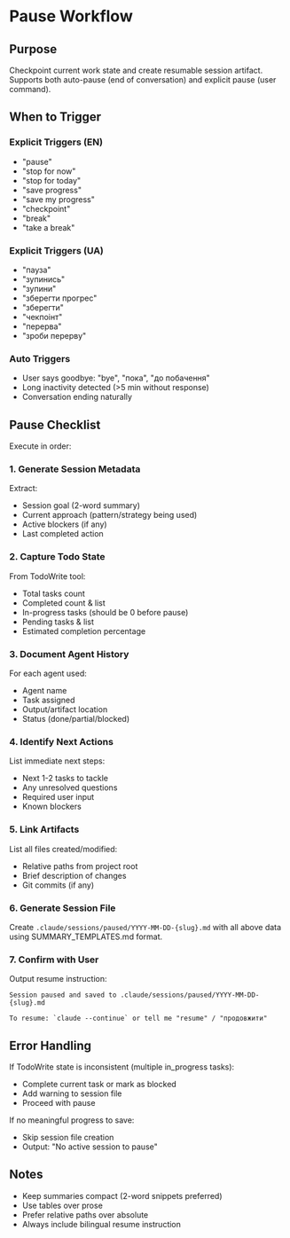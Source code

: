 # Pause Workflow

## Purpose

Checkpoint current work state and create resumable session artifact. Supports both auto-pause (end of conversation) and explicit pause (user command).

## When to Trigger

### Explicit Triggers (EN)
- "pause"
- "stop for now"
- "stop for today"
- "save progress"
- "save my progress"
- "checkpoint"
- "break"
- "take a break"

### Explicit Triggers (UA)
- "пауза"
- "зупинись"
- "зупини"
- "зберегти прогрес"
- "зберегти"
- "чекпоінт"
- "перерва"
- "зроби перерву"

### Auto Triggers
- User says goodbye: "bye", "пока", "до побачення"
- Long inactivity detected (>5 min without response)
- Conversation ending naturally

## Pause Checklist

Execute in order:

### 1. Generate Session Metadata

Extract:
- Session goal (2-word summary)
- Current approach (pattern/strategy being used)
- Active blockers (if any)
- Last completed action

### 2. Capture Todo State

From TodoWrite tool:
- Total tasks count
- Completed count & list
- In-progress tasks (should be 0 before pause)
- Pending tasks & list
- Estimated completion percentage

### 3. Document Agent History

For each agent used:
- Agent name
- Task assigned
- Output/artifact location
- Status (done/partial/blocked)

### 4. Identify Next Actions

List immediate next steps:
- Next 1-2 tasks to tackle
- Any unresolved questions
- Required user input
- Known blockers

### 5. Link Artifacts

List all files created/modified:
- Relative paths from project root
- Brief description of changes
- Git commits (if any)

### 6. Generate Session File

Create `.claude/sessions/paused/YYYY-MM-DD-{slug}.md` with all above data using SUMMARY_TEMPLATES.md format.

### 7. Confirm with User

Output resume instruction:
```
Session paused and saved to .claude/sessions/paused/YYYY-MM-DD-{slug}.md

To resume: `claude --continue` or tell me "resume" / "продовжити"
```

## Error Handling

If TodoWrite state is inconsistent (multiple in_progress tasks):
- Complete current task or mark as blocked
- Add warning to session file
- Proceed with pause

If no meaningful progress to save:
- Skip session file creation
- Output: "No active session to pause"

## Notes

- Keep summaries compact (2-word snippets preferred)
- Use tables over prose
- Prefer relative paths over absolute
- Always include bilingual resume instruction
